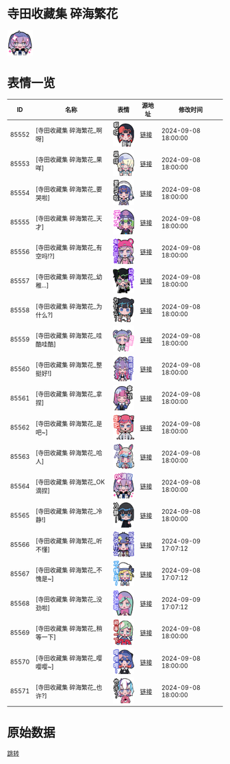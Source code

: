 # 寺田收藏集 碎海繁花

<img src="./cover.png" height="60" alt="cover" />

# 表情一览

|ID|名称|表情|源地址|修改时间|
|----|----|----|----|----|
|85552|[寺田收藏集 碎海繁花_啊呀]|<img src="./pic/085552_%5B寺田收藏集 碎海繁花_啊呀%5D.png" height="60" alt="啊呀"/>|[链接](https://i0.hdslb.com/bfs/garb/6d087c9419d7c01f281eccb0eaba2c9a13b3f1f4.png)|2024-09-08 18:00:00|
|85553|[寺田收藏集 碎海繁花_果咩]|<img src="./pic/085553_%5B寺田收藏集 碎海繁花_果咩%5D.png" height="60" alt="果咩"/>|[链接](https://i0.hdslb.com/bfs/garb/cfc6e6f19550df8d51fe2b7dad09346cb0f77640.png)|2024-09-08 18:00:00|
|85554|[寺田收藏集 碎海繁花_要哭啦]|<img src="./pic/085554_%5B寺田收藏集 碎海繁花_要哭啦%5D.png" height="60" alt="要哭啦"/>|[链接](https://i0.hdslb.com/bfs/garb/4b5a9b30f4f9831e0bc86ce7c250ed0cccea88cd.png)|2024-09-08 18:00:00|
|85555|[寺田收藏集 碎海繁花_天才]|<img src="./pic/085555_%5B寺田收藏集 碎海繁花_天才%5D.png" height="60" alt="天才"/>|[链接](https://i0.hdslb.com/bfs/garb/766f8f925456ea9f33926a4495f41777c9f547cc.png)|2024-09-08 18:00:00|
|85556|[寺田收藏集 碎海繁花_有空吗!?]|<img src="./pic/085556_%5B寺田收藏集 碎海繁花_有空吗!_%5D.png" height="60" alt="有空吗!?"/>|[链接](https://i0.hdslb.com/bfs/garb/4512b131b2224ddac7a167a330bd789b5b06ea2e.png)|2024-09-08 18:00:00|
|85557|[寺田收藏集 碎海繁花_幼稚...]|<img src="./pic/085557_%5B寺田收藏集 碎海繁花_幼稚...%5D.png" height="60" alt="幼稚..."/>|[链接](https://i0.hdslb.com/bfs/garb/0b5b1a7338fc16db2349519163d6f589b19e8e12.png)|2024-09-08 18:00:00|
|85558|[寺田收藏集 碎海繁花_为什么?]|<img src="./pic/085558_%5B寺田收藏集 碎海繁花_为什么_%5D.png" height="60" alt="为什么?"/>|[链接](https://i0.hdslb.com/bfs/garb/58526857e4954931f034d265ca57297701811b5f.png)|2024-09-08 18:00:00|
|85559|[寺田收藏集 碎海繁花_哇酷哇酷]|<img src="./pic/085559_%5B寺田收藏集 碎海繁花_哇酷哇酷%5D.png" height="60" alt="哇酷哇酷"/>|[链接](https://i0.hdslb.com/bfs/garb/b31a38cc27803434393ae45cc657bcc8533f4500.png)|2024-09-08 18:00:00|
|85560|[寺田收藏集 碎海繁花_整挺好!]|<img src="./pic/085560_%5B寺田收藏集 碎海繁花_整挺好!%5D.png" height="60" alt="整挺好!"/>|[链接](https://i0.hdslb.com/bfs/garb/19d272cabeca748632d1645a177a474ae606262e.png)|2024-09-08 18:00:00|
|85561|[寺田收藏集 碎海繁花_拿捏]|<img src="./pic/085561_%5B寺田收藏集 碎海繁花_拿捏%5D.png" height="60" alt="拿捏"/>|[链接](https://i0.hdslb.com/bfs/garb/7ac60c34dd920073cafee87c83edb46b6e04a2b5.png)|2024-09-08 18:00:00|
|85562|[寺田收藏集 碎海繁花_是吧~]|<img src="./pic/085562_%5B寺田收藏集 碎海繁花_是吧~%5D.png" height="60" alt="是吧~"/>|[链接](https://i0.hdslb.com/bfs/garb/2f8953b1d88824eb29922723a610648c947ce569.png)|2024-09-08 18:00:00|
|85563|[寺田收藏集 碎海繁花_哈人]|<img src="./pic/085563_%5B寺田收藏集 碎海繁花_哈人%5D.png" height="60" alt="哈人"/>|[链接](https://i0.hdslb.com/bfs/garb/3be41db6624c727b18675c73e7c0a50ace06a34a.png)|2024-09-08 18:00:00|
|85564|[寺田收藏集 碎海繁花_OK滴捏]|<img src="./pic/085564_%5B寺田收藏集 碎海繁花_OK滴捏%5D.png" height="60" alt="OK滴捏"/>|[链接](https://i0.hdslb.com/bfs/garb/c9cc0a046f71b9252d5b79ed54ecbd25bed00267.png)|2024-09-08 18:00:00|
|85565|[寺田收藏集 碎海繁花_冷静!]|<img src="./pic/085565_%5B寺田收藏集 碎海繁花_冷静!%5D.png" height="60" alt="冷静!"/>|[链接](https://i0.hdslb.com/bfs/garb/d2354f52cf26762ec37bbcc2c564e91a0eb598bb.png)|2024-09-08 18:00:00|
|85566|[寺田收藏集 碎海繁花_听不懂]|<img src="./pic/085566_%5B寺田收藏集 碎海繁花_听不懂%5D.png" height="60" alt="听不懂"/>|[链接](https://i0.hdslb.com/bfs/garb/6024cef21cb0787fef4d5f005fa4ebb0d71cdb18.png)|2024-09-09 17:07:12|
|85567|[寺田收藏集 碎海繁花_不愧是~]|<img src="./pic/085567_%5B寺田收藏集 碎海繁花_不愧是~%5D.png" height="60" alt="不愧是~"/>|[链接](https://i0.hdslb.com/bfs/garb/7b76aac532f7cd47b504dcc6dddda88062311497.png)|2024-09-08 17:07:12|
|85568|[寺田收藏集 碎海繁花_没劲啦]|<img src="./pic/085568_%5B寺田收藏集 碎海繁花_没劲啦%5D.png" height="60" alt="没劲啦"/>|[链接](https://i0.hdslb.com/bfs/garb/35d3a09bf042547e70250579502b02ba8feda295.png)|2024-09-09 17:07:12|
|85569|[寺田收藏集 碎海繁花_稍等一下]|<img src="./pic/085569_%5B寺田收藏集 碎海繁花_稍等一下%5D.png" height="60" alt="稍等一下"/>|[链接](https://i0.hdslb.com/bfs/garb/0492f88d8a49a9c0e86a4d88edcf394c25db668e.png)|2024-09-08 18:00:00|
|85570|[寺田收藏集 碎海繁花_嘤嘤嘤~]|<img src="./pic/085570_%5B寺田收藏集 碎海繁花_嘤嘤嘤~%5D.png" height="60" alt="嘤嘤嘤~"/>|[链接](https://i0.hdslb.com/bfs/garb/bdc57fe9cf03dcd7f7d90f110977c8f81716d30b.png)|2024-09-08 18:00:00|
|85571|[寺田收藏集 碎海繁花_也许?]|<img src="./pic/085571_%5B寺田收藏集 碎海繁花_也许_%5D.png" height="60" alt="也许?"/>|[链接](https://i0.hdslb.com/bfs/garb/f1fc84977b7d38ad738e3e8bf75679315a93d143.png)|2024-09-08 18:00:00|

# 原始数据

[跳转](./raw.json)

